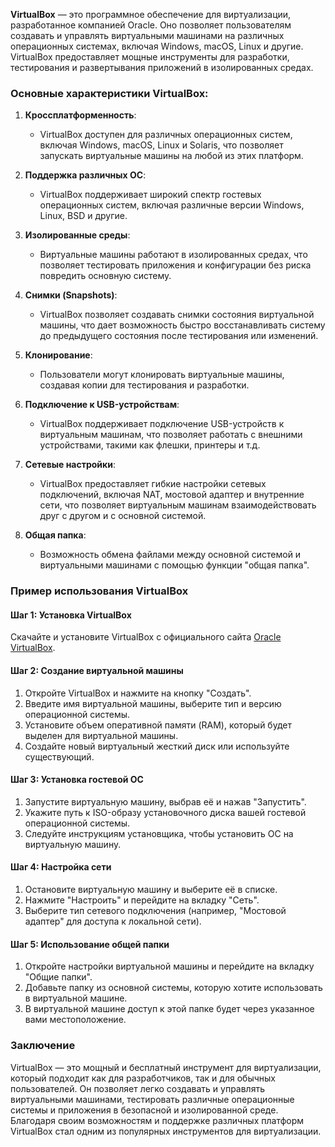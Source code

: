 **VirtualBox** — это программное обеспечение для виртуализации, разработанное компанией Oracle. Оно позволяет пользователям создавать и управлять виртуальными машинами на различных операционных системах, включая Windows, macOS, Linux и другие. VirtualBox предоставляет мощные инструменты для разработки, тестирования и развертывания приложений в изолированных средах.

### Основные характеристики VirtualBox:

1. **Кроссплатформенность**:
   - VirtualBox доступен для различных операционных систем, включая Windows, macOS, Linux и Solaris, что позволяет запускать виртуальные машины на любой из этих платформ.

2. **Поддержка различных ОС**:
   - VirtualBox поддерживает широкий спектр гостевых операционных систем, включая различные версии Windows, Linux, BSD и другие.

3. **Изолированные среды**:
   - Виртуальные машины работают в изолированных средах, что позволяет тестировать приложения и конфигурации без риска повредить основную систему.

4. **Снимки (Snapshots)**:
   - VirtualBox позволяет создавать снимки состояния виртуальной машины, что дает возможность быстро восстанавливать систему до предыдущего состояния после тестирования или изменений.

5. **Клонирование**:
   - Пользователи могут клонировать виртуальные машины, создавая копии для тестирования и разработки.

6. **Подключение к USB-устройствам**:
   - VirtualBox поддерживает подключение USB-устройств к виртуальным машинам, что позволяет работать с внешними устройствами, такими как флешки, принтеры и т.д.

7. **Сетевые настройки**:
   - VirtualBox предоставляет гибкие настройки сетевых подключений, включая NAT, мостовой адаптер и внутренние сети, что позволяет виртуальным машинам взаимодействовать друг с другом и с основной системой.

8. **Общая папка**:
   - Возможность обмена файлами между основной системой и виртуальными машинами с помощью функции "общая папка".

### Пример использования VirtualBox

#### Шаг 1: Установка VirtualBox

Скачайте и установите VirtualBox с официального сайта [Oracle VirtualBox](https://www.virtualbox.org/).

#### Шаг 2: Создание виртуальной машины

1. Откройте VirtualBox и нажмите на кнопку "Создать".
2. Введите имя виртуальной машины, выберите тип и версию операционной системы.
3. Установите объем оперативной памяти (RAM), который будет выделен для виртуальной машины.
4. Создайте новый виртуальный жесткий диск или используйте существующий.

#### Шаг 3: Установка гостевой ОС

1. Запустите виртуальную машину, выбрав её и нажав "Запустить".
2. Укажите путь к ISO-образу установочного диска вашей гостевой операционной системы.
3. Следуйте инструкциям установщика, чтобы установить ОС на виртуальную машину.

#### Шаг 4: Настройка сети

1. Остановите виртуальную машину и выберите её в списке.
2. Нажмите "Настроить" и перейдите на вкладку "Сеть".
3. Выберите тип сетевого подключения (например, "Мостовой адаптер" для доступа к локальной сети).

#### Шаг 5: Использование общей папки

1. Откройте настройки виртуальной машины и перейдите на вкладку "Общие папки".
2. Добавьте папку из основной системы, которую хотите использовать в виртуальной машине.
3. В виртуальной машине доступ к этой папке будет через указанное вами местоположение.

### Заключение

VirtualBox — это мощный и бесплатный инструмент для виртуализации, который подходит как для разработчиков, так и для обычных пользователей. Он позволяет легко создавать и управлять виртуальными машинами, тестировать различные операционные системы и приложения в безопасной и изолированной среде. Благодаря своим возможностям и поддержке различных платформ VirtualBox стал одним из популярных инструментов для виртуализации.